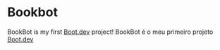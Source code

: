 # Bookbot

BookBot is my first [Boot.dev](https://www.boot.dev) project!
BookBot é o meu primeiro projeto [Boot.dev](https://www.boot.dev)
